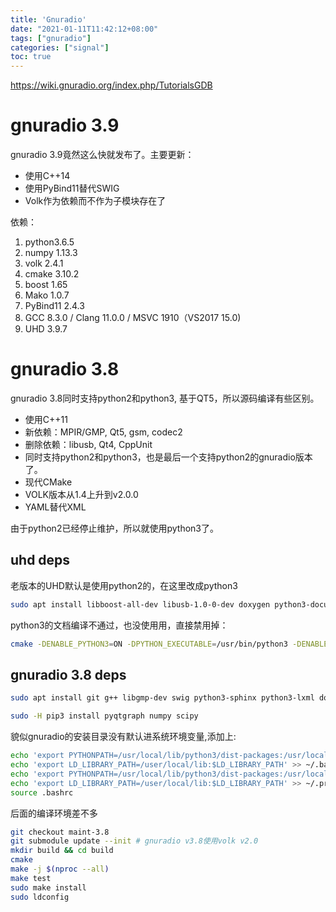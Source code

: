 ```yaml
---
title: 'Gnuradio'
date: "2021-01-11T11:42:12+08:00"
tags: ["gnuradio"]
categories: ["signal"]
toc: true
---
```

https://wiki.gnuradio.org/index.php/TutorialsGDB

# gnuradio 3.9
gnuradio 3.9竟然这么快就发布了。主要更新：

* 使用C++14
* 使用PyBind11替代SWIG
* Volk作为依赖而不作为子模块存在了

依赖：
1. python3.6.5
2. numpy 1.13.3
3. volk 2.4.1
4. cmake 3.10.2
5. boost 1.65
6. Mako 1.0.7
7. PyBind11 2.4.3
8. GCC 8.3.0 / Clang 11.0.0 / MSVC 1910（VS2017 15.0)
9. UHD 3.9.7


# gnuradio 3.8
gnuradio 3.8同时支持python2和python3, 基于QT5，所以源码编译有些区别。
* 使用C++11
* 新依赖：MPIR/GMP, Qt5, gsm, codec2
* 删除依赖：libusb, Qt4, CppUnit
* 同时支持python2和python3，也是最后一个支持python2的gnuradio版本了。
* 现代CMake
* VOLK版本从1.4上升到v2.0.0
* YAML替代XML

由于python2已经停止维护，所以就使用python3了。
## uhd deps
老版本的UHD默认是使用python2的，在这里改成python3
```zsh
sudo apt install libboost-all-dev libusb-1.0-0-dev doxygen python3-docutils python3-mako python3-numpy python3-requests python3-ruamel.yaml python3-setuptools cmake build-essential libgps-dev
```
python3的文档编译不通过，也没使用用，直接禁用掉：

```zsh
cmake -DENABLE_PYTHON3=ON -DPYTHON_EXECUTABLE=/usr/bin/python3 -DENABLE_GPSD=ON -DENABLE_MAN_PAGES=OFF -DENABLE_DOXYGEN=OFF -DENABLE_MANUAL=OFF ..
```

## gnuradio 3.8 deps
```zsh
sudo apt install git g++ libgmp-dev swig python3-sphinx python3-lxml doxygen libfftw3-dev libsdl1.2-dev libgsl-dev libqwt-qt5-dev libqt5opengl5-dev python3-pyqt5 liblog4cpp5-dev libzmq3-dev python3-yaml python3-click python3-click-plugins python3-zmq python3-scipy python3-pip python3-gi-cairo
```
```zsh
sudo -H pip3 install pyqtgraph numpy scipy
```
貌似gnuradio的安装目录没有默认进系统环境变量,添加上:
```zsh
echo 'export PYTHONPATH=/usr/local/lib/python3/dist-packages:/usr/local/lib/python3/site-packages:$PYTHONPATH' >> ~/.bashrc
echo 'export LD_LIBRARY_PATH=/user/local/lib:$LD_LIBRARY_PATH' >> ~/.bashrc
echo 'export PYTHONPATH=/usr/local/lib/python3/dist-packages:/usr/local/lib/python3/site-packages$PYTHONPATH' >> ~/.profile
echo 'export LD_LIBRARY_PATH=/user/local/lib:$LD_LIBRARY_PATH' >> ~/.profile
source .bashrc
```
后面的编译环境差不多
```zsh
git checkout maint-3.8
git submodule update --init # gnuradio v3.8使用volk v2.0
mkdir build && cd build
cmake 
make -j $(nproc --all)
make test
sudo make install
sudo ldconfig
```